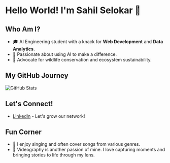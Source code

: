 # Hello World! I'm Sahil Selokar 🚀
## Who Am I?
- 🎓 AI Engineering student with a knack for **Web Development** and **Data Analytics**.
- 🤖 Passionate about using AI to make a difference.
- 🌿 Advocate for wildlife conservation and ecosystem sustainability.

## My GitHub Journey
![GitHub Stats](https://github-readme-stats.vercel.app/api?username=SahilSelokar&theme=radical)
## Let's Connect!
- [LinkedIn](www.linkedin.com/in/sahilselokar03) - Let's grow our network!
## Fun Corner
- 🎤 I enjoy singing and often cover songs from various genres.
- 🎥 Videography is another passion of mine. I love capturing moments and bringing stories to life through my lens.
